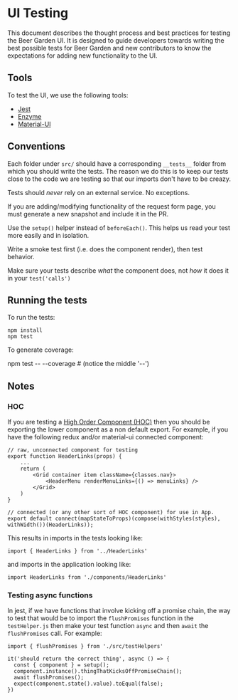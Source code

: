 # UI Testing

This document describes the thought process and best practices for testing
the Beer Garden UI. It is designed to guide developers towards writing the
best possible tests for Beer Garden and new contributors to know the
expectations for adding new functionality to the UI.

## Tools

To test the UI, we use the following tools:

- [Jest](https://jestjs.io/)
- [Enzyme](https://airbnb.io/enzyme/)
- [Material-UI](https://material-ui.com/guides/testing/)

## Conventions

Each folder under `src/` should have a corresponding `__tests__` folder
from which you should write the tests. The reason we do this is to keep
our tests close to the code we are testing so that our imports don't have
to be creazy.

Tests should _never_ rely on an external service. No exceptions.

If you are adding/modifying functionality of the request form page, you must
generate a new snapshot and include it in the PR.

Use the `setup()` helper instead of `beforeEach()`. This helps us read your
test more easily and in isolation.

Write a smoke test first (i.e. does the component render), then test behavior.

Make sure your tests describe _what_ the component does, not _how_ it does it
in your `test('calls')`

## Running the tests

To run the tests:

    npm install
    npm test

To generate coverage:

npm test -- --coverage # (notice the middle '--')

## Notes

### HOC

If you are testing a [High Order Component (HOC)](https://reactjs.org/docs/higher-order-components.html)
then you should be exporting the lower component as a non default export. For
example, if you have the following redux and/or material-ui connected
component:

    // raw, unconnected component for testing
    export function HeaderLinks(props) {
        ...
        return (
            <Grid container item className={classes.nav}>
                <HeaderMenu renderMenuLinks={() => menuLinks} />
            </Grid>
        )
    }

    // connected (or any other sort of HOC component) for use in App.
    export default connect(mapStateToProps)(compose(withStyles(styles), withWidth())(HeaderLinks));

This results in imports in the tests looking like:

    import { HeaderLinks } from '../HeaderLinks'

and imports in the application looking like:

    import HeaderLinks from './components/HeaderLinks'
    
### Testing async functions

In jest, if we have functions that involve kicking off a promise chain, the way
to test that would be to import the `flushPromises` function in the `testHelper.js`
then make your test function `async` and then `await` the `flushPromises` call. 
For example:

```ecmascript 6
import { flushPromises } from './src/testHelpers'

it('should return the correct thing', async () => {
  const { component } = setup();
  component.instance().thingThatKicksOffPromiseChain();
  await flushPromises();
  expect(component.state().value).toEqual(false);
})
```
